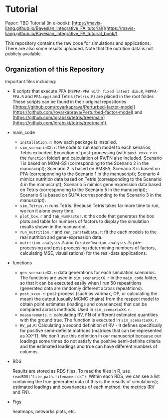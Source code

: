 # Tutorial

Paper: TBD
Tutorial (in e-book): [https://mavis-liang.github.io/Bayesian_integrative_FA_tutorial/](https://mavis-liang.github.io/Bayesian_integrative_FA_tutorial_book/)

This repository contains the raw code for simulations and applications. There are also some results uploaded. Note that the nutrition data is not publicly available.

## Organization of this Repository

Important files including:

- R scripts that execute PFA (`FBPFA-PFA with fixed latent dim.R`, `FBPFA-PFA.R` and `PFA.cpp`) and Tetris (`Tetris.R`) are placed in the root folder. These scripts can be found in their original repositories ([https://github.com/royarkaprava/Perturbed-factor-model](https://github.com/royarkaprava/Perturbed-factor-model) and [https://github.com/igrabski/tetris/tree/main](https://github.com/igrabski/tetris/tree/main)). 

- main_code
  - `installation.r`: how each package is installed.
  - `sim_scenarioXX.r`: the code to run each model to each senarios, Tetris exlucded. Exucution of post-processing (with `post_xxxx.r` in the `function` folder) and calculation of RV/FN also included. Scenario 1 is based on MOM-SS (corresponding to the Scenario 2 in the manuscript); Scenario 2 is based on BMSFA; Scenario 3 is based on PFA (corresponding to the Scenario 1 in the manuscript); Scenario 4 mimics nutrition data based on Tetris (corresponding to the Scenario 4 in the manuscript); Scenario 5 mimics gene expression data based on Tetris (corresponding to the Scenario 5 in the manuscript); Scenario 6 is based on SUFA (corresponding to the Scenario 3 in the manuscript).
  - `sim_Tetris.r`: runs Tetris. Because Tetris takes far more time to run, we run it alone every time.
  - `plot_box.r` and `tab_NumFactor.R`: the code that generates the box plots and table for numbers of factors to display the simulation results shown in the manuscript.
  - `run_nutrition.r` and `run_curatedData.r`: fit the each models to the real nutrition and gene-expression data.
  - `nutrition_analysis.R` and `CuratedOvarian_analysis.R`: pre-processing and post-processing (determining numbers of factors, calculating MSE, visualizations) for the real-data applications.

- functions
  - `gen_scenarioXX.r`: data generations for each simulation scenarios. The functions are used in `sim_scenarioXX.r` in the `main_code` folder, so that it can be executed easily when I run 50 repeatitions (generated data are randomly different across repeatitions).
  - `post_xxxx.r`: post-process (such as varimax, OP, or calculating the mean) the output (usually MCMC chains) from the respect model to obtain point estimates (loadings and covariances) that can be compared across methods. Used in `sim_scenarioXX.r`.
  - `measurements.r`: calculating RV, FN of different estimated quantities with the ground true. The function is executed in `sim_scenarioXX.r`.
  - `RV_pd.R`: Calculating a second definition of RV - it defines specifically for positive semi-definite matrices (matrices that can be represented as XX^T). We don't use this definition in our manuscript because our loadings some times do not satisfy the positive semi-definite criteria and the estimated loadings and true can have different numbers of columns.

- RDS

  Results are stored as RDS files. To read the files in R, use `readRDS("file_path.filename.rds")`. Within each RDS, we can see a list containing the true generated data (if this is the results of simulations); estimated loadings and covariances of each method; the metrics (RV and FN).

- Figs

  heatmaps, networks plots, etc.
